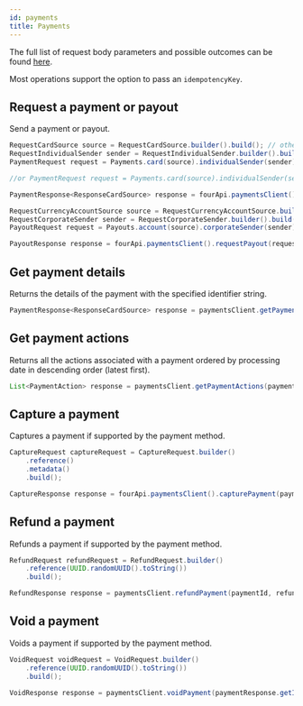 ```yaml
---
id: payments
title: Payments
---
```


The full list of request body parameters and possible outcomes can be found [here](https://api-reference.checkout.com/preview/crusoe/#tag/Payments).

Most operations support the option to pass an `idempotencyKey`.

## Request a payment or payout

Send a payment or payout.

```java
RequestCardSource source = RequestCardSource.builder().build(); // other sources are also supported
RequestIndividualSender sender = RequestIndividualSender.builder().build(); // other sender types are also supported
PaymentRequest request = Payments.card(source).individualSender(sender).build();

//or PaymentRequest request = Payments.card(source).individualSender(sender).build();

PaymentResponse<ResponseCardSource> response = fourApi.paymentsClient().requestPayment(request).get();
```

```java
RequestCurrencyAccountSource source = RequestCurrencyAccountSource.builder().build(); // other sources are also supported
RequestCorporateSender sender = RequestCorporateSender.builder().build(); // other sender types are also supported
PayoutRequest request = Payouts.account(source).corporateSender(sender).build();

PayoutResponse response = fourApi.paymentsClient().requestPayout(request).get();
```

## Get payment details

Returns the details of the payment with the specified identifier string.

```java
PaymentResponse<ResponseCardSource> response = paymentsClient.getPayment(id).get();
```

## Get payment actions

Returns all the actions associated with a payment ordered by processing date in descending order (latest first).

```java
List<PaymentAction> response = paymentsClient.getPaymentActions(paymentId).get();
```

## Capture a payment

Captures a payment if supported by the payment method.

```java
CaptureRequest captureRequest = CaptureRequest.builder()
    .reference()
    .metadata()
    .build();

CaptureResponse response = fourApi.paymentsClient().capturePayment(paymentId, captureRequest).get();
```
## Refund a payment

Refunds a payment if supported by the payment method.

```java
RefundRequest refundRequest = RefundRequest.builder()
    .reference(UUID.randomUUID().toString())
    .build();

RefundResponse response = paymentsClient.refundPayment(paymentId, refundRequest).get();
```
## Void a payment

Voids a payment if supported by the payment method.

```java
VoidRequest voidRequest = VoidRequest.builder()
    .reference(UUID.randomUUID().toString())
    .build();

VoidResponse response = paymentsClient.voidPayment(paymentResponse.getId(), voidRequest).get();
```

